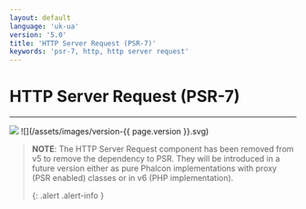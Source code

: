 ```yaml
---
layout: default
language: 'uk-ua'
version: '5.0'
title: 'HTTP Server Request (PSR-7)'
keywords: 'psr-7, http, http server request'
---
```


# HTTP Server Request (PSR-7)
- - -
![](/assets/images/document-status-stable-success.svg) ![](/assets/images/version-{{ page.version }}.svg)

> **NOTE**: The HTTP Server Request component has been removed from v5 to remove the dependency to PSR. They will be introduced in a future version either as pure Phalcon implementations with proxy (PSR enabled) classes or in v6 (PHP implementation). 
> 
> {: .alert .alert-info }
